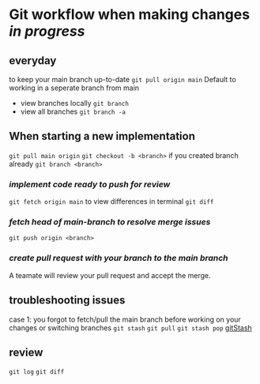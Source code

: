 # Git workflow when making changes *in progress*

## everyday

to keep your main branch up-to-date `git pull origin main`
Default to working in a seperate branch from main

- view branches locally `git branch`
- view all branches `git branch -a`

## When starting a new implementation

`git pull main origin`
`git checkout -b <branch>`
if you created branch already `git branch <branch>`

### *implement code ready to push for review*

`git fetch origin main`
to view differences in terminal `git diff`

### *fetch head of main-branch to resolve merge issues*

`git push origin <branch>`

### *create pull request with your branch to the main branch*

A teamate will review your pull request and accept the merge.

## troubleshooting issues

case 1: you forgot to fetch/pull the main branch before working on your changes or switching branches
`git stash`
`git pull`
`git stash pop`
[gitStash](https://git-scm.com/docs/git-stash)

## review

`git log`
`git diff`
